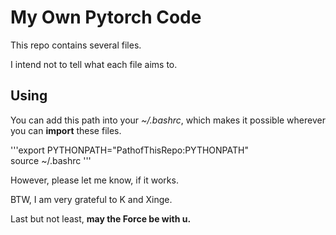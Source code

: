 # My Own Pytorch Code

This repo contains several files. 

I intend not to tell what each file aims to.

## Using
You can add this path into your *~/.bashrc*, which makes it possible wherever you can **import** these files.

'''export PYTHONPATH="PathofThisRepo:PYTHONPATH"
<br>source ~/.bashrc
'''

However, please let me know, if it works.

BTW, I am very grateful to K and Xinge.

Last but not least, **may the Force be with u.**

